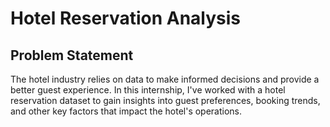 # Hotel Reservation Analysis

## Problem Statement

The hotel industry relies on data to make informed decisions and provide a better guest experience. In this internship, I've worked with a hotel reservation dataset to gain insights into guest preferences, booking trends, and other key factors that impact the hotel's operations.
